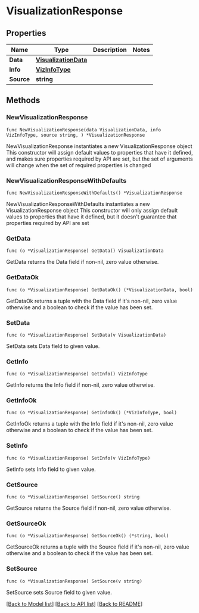 # VisualizationResponse

## Properties

Name | Type | Description | Notes
------------ | ------------- | ------------- | -------------
**Data** | [**VisualizationData**](VisualizationData.md) |  | 
**Info** | [**VizInfoType**](VizInfoType.md) |  | 
**Source** | **string** |  | 

## Methods

### NewVisualizationResponse

`func NewVisualizationResponse(data VisualizationData, info VizInfoType, source string, ) *VisualizationResponse`

NewVisualizationResponse instantiates a new VisualizationResponse object
This constructor will assign default values to properties that have it defined,
and makes sure properties required by API are set, but the set of arguments
will change when the set of required properties is changed

### NewVisualizationResponseWithDefaults

`func NewVisualizationResponseWithDefaults() *VisualizationResponse`

NewVisualizationResponseWithDefaults instantiates a new VisualizationResponse object
This constructor will only assign default values to properties that have it defined,
but it doesn't guarantee that properties required by API are set

### GetData

`func (o *VisualizationResponse) GetData() VisualizationData`

GetData returns the Data field if non-nil, zero value otherwise.

### GetDataOk

`func (o *VisualizationResponse) GetDataOk() (*VisualizationData, bool)`

GetDataOk returns a tuple with the Data field if it's non-nil, zero value otherwise
and a boolean to check if the value has been set.

### SetData

`func (o *VisualizationResponse) SetData(v VisualizationData)`

SetData sets Data field to given value.


### GetInfo

`func (o *VisualizationResponse) GetInfo() VizInfoType`

GetInfo returns the Info field if non-nil, zero value otherwise.

### GetInfoOk

`func (o *VisualizationResponse) GetInfoOk() (*VizInfoType, bool)`

GetInfoOk returns a tuple with the Info field if it's non-nil, zero value otherwise
and a boolean to check if the value has been set.

### SetInfo

`func (o *VisualizationResponse) SetInfo(v VizInfoType)`

SetInfo sets Info field to given value.


### GetSource

`func (o *VisualizationResponse) GetSource() string`

GetSource returns the Source field if non-nil, zero value otherwise.

### GetSourceOk

`func (o *VisualizationResponse) GetSourceOk() (*string, bool)`

GetSourceOk returns a tuple with the Source field if it's non-nil, zero value otherwise
and a boolean to check if the value has been set.

### SetSource

`func (o *VisualizationResponse) SetSource(v string)`

SetSource sets Source field to given value.



[[Back to Model list]](../README.md#documentation-for-models) [[Back to API list]](../README.md#documentation-for-api-endpoints) [[Back to README]](../README.md)


